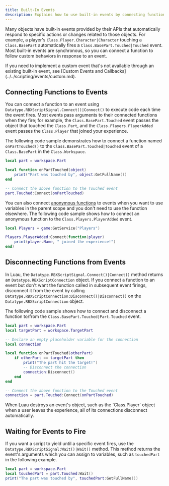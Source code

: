 ```yaml
---
title: Built-In Events
description: Explains how to use built-in events by connecting functions to them or waiting until they fire.
---
```


Many objects have built-in events provided by their APIs that automatically
respond to specific actions or changes related to those objects. For example, a
player's `Class.Player.Character|Character` touching a `Class.BasePart` automatically fires a `Class.BasePart.Touched|Touched` event. Most built-in events are synchronous, so you can connect a function to follow custom behaviors in response to an event.

<Alert severity="info">
If you need to implement a custom event that's not available through an existing built-in event, see [Custom Events and Callbacks](../../scripting/events/custom.md).
</Alert>

## Connecting Functions to Events

You can connect a function to an event using `Datatype.RBXScriptSignal.Connect()|Connect()` to execute code each time the event fires. Most events pass arguments to their connected functions when they fire; for example, the `Class.BasePart.Touched` event passes the object that touched the `Class.Part`, and the `Class.Players.PlayerAdded` event passes the `Class.Player` that joined your experience.

The following code sample demonstrates how to connect a function named `onPartTouched()` to the `Class.BasePart.Touched|Touched` event of a `Class.BasePart` in the `Class.Workspace`.

```lua title='Script'
local part = workspace.Part

local function onPartTouched(object)
	print("Part was touched by", object:GetFullName())
end

-- Connect the above function to the Touched event
part.Touched:Connect(onPartTouched)
```

You can also connect [anonymous functions](../../luau/functions.md#anonymous-functions) to events when you want to use variables in the parent scope and you don't need to use the function elsewhere. The following code sample shows how to connect an anonymous function to the `Class.Players.PlayerAdded` event.

```lua title='Script'
local Players = game:GetService("Players")

Players.PlayerAdded:Connect(function(player)
	print(player.Name, " joined the experience!")
end)
```

## Disconnecting Functions from Events

In Luau, the `Datatype.RBXScriptSignal.Connect()|Connect()` method returns an `Datatype.RBXScriptConnection` object. If you connect a function to an event but don't want the function called in subsequent event firings, disconnect it from the event by calling `Datatype.RBXScriptConnection:Disconnect()|Disconnect()` on the `Datatype.RBXScriptConnection` object.

The following code sample shows how to connect and disconnect a function to/from the `Class.BasePart.Touched|Part.Touched` event.

```lua title='Script'
local part = workspace.Part
local targetPart = workspace.TargetPart

-- Declare an empty placeholder variable for the connection
local connection

local function onPartTouched(otherPart)
	if otherPart == targetPart then
		print("The part hit the target!")
		-- Disconnect the connection
		connection:Disconnect()
	end
end

-- Connect the above function to the Touched event
connection = part.Touched:Connect(onPartTouched)
```

<Alert severity="info">
When Luau destroys an event's object, such as the `Class.Player` object when a user leaves the experience, all of its connections disconnect automatically.
</Alert>

## Waiting for Events to Fire

If you want a script to yield until a specific event fires, use the `Datatype.RBXScriptSignal:Wait()|Wait()` method. This method returns the event's arguments which you can assign to variables, such as `touchedPart` in the following example.

```lua title='Script'
local part = workspace.Part
local touchedPart = part.Touched:Wait()
print("The part was touched by", touchedPart:GetFullName())
```
